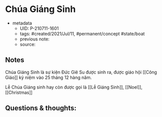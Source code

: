 ---
---

# Chúa Giáng Sinh

- metadata
	- UID: P-210711-1601
	- tags: #created/2021/Jul/11, #permanent/concept #state/boat 
	- previous note: 
	- source: 

## Notes
Chúa Giáng Sinh là sự kiện Đức Giê Su được sinh ra, được giáo hội [[Công Giáo]] kỷ niệm vào 25 tháng 12 hàng năm.

Lễ Chúa Giáng sinh hay còn được gọi là [[Lễ Giáng Sinh]], [[Noel]], [[Christmas]]


## Questions & thoughts:

